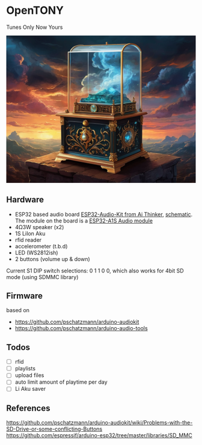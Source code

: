 # OpenTONY
Tunes Only Now Yours

![OpenTONY music box](./img/musicbox.png)

## Hardware
- ESP32 based audio board [ESP32-Audio-Kit from Ai Thinker](https://docs.ai-thinker.com/en/esp32-audio-kit), [schematic](https://docs.ai-thinker.com/_media/esp32-audio-kit_v2.2_sch.pdf). The module on the board is a [ESP32-A1S Audio module](https://docs.ai-thinker.com/en/esp32-a1s)
- 4Ω3W speaker (x2)
- 1S LiIon Aku
- rfid reader
- accelerometer (t.b.d)
- LED (WS2812ish)
- 2 buttons (volume up & down)

Current S1 DIP switch selections: 0 1 1 0 0, which also works for 4bit SD mode (using SDMMC library)

## Firmware
based on
- https://github.com/pschatzmann/arduino-audiokit
- https://github.com/pschatzmann/arduino-audio-tools


## Todos
- [ ] rfid
- [ ] playlists
- [ ] upload files
- [ ] auto limit amount of playtime per day
- [ ] Li Aku saver

## References
https://github.com/pschatzmann/arduino-audiokit/wiki/Problems-with-the-SD-Drive-or-some-conflicting-Buttons
https://github.com/espressif/arduino-esp32/tree/master/libraries/SD_MMC
